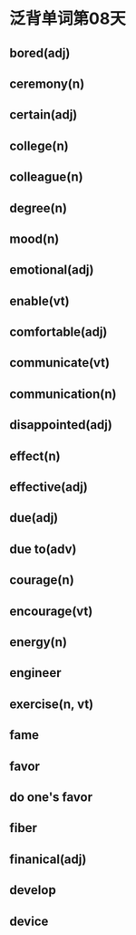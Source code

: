 # 泛背单词第08天

## bored(adj)

## ceremony(n)

## certain(adj)

## college(n)

## colleague(n)

## degree(n)

## mood(n)

## emotional(adj)

## enable(vt)

## comfortable(adj)

## communicate(vt)

## communication(n)

## disappointed(adj)

## effect(n)

## effective(adj)

## due(adj)

## due to(adv)

## courage(n)

## encourage(vt)

## energy(n)

## engineer

## exercise(n, vt)

## fame

## favor

## do one's favor

## fiber

## finanical(adj)

## develop

## device



